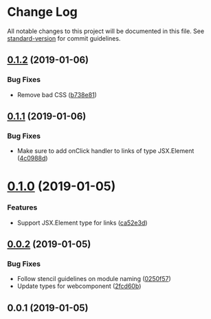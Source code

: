 # Change Log

All notable changes to this project will be documented in this file. See [standard-version](https://github.com/conventional-changelog/standard-version) for commit guidelines.

<a name="0.1.2"></a>
## [0.1.2](https://github.com/mu-lib/mu-svg-screen/compare/v0.1.1...v0.1.2) (2019-01-06)


### Bug Fixes

* Remove bad CSS ([b738e81](https://github.com/mu-lib/mu-svg-screen/commit/b738e81))



<a name="0.1.1"></a>
## [0.1.1](https://github.com/mu-lib/mu-svg-screen/compare/v0.1.0...v0.1.1) (2019-01-06)


### Bug Fixes

* Make sure to add onClick handler to links of type JSX.Element ([4c0988d](https://github.com/mu-lib/mu-svg-screen/commit/4c0988d))



<a name="0.1.0"></a>
# [0.1.0](https://github.com/mu-lib/mu-svg-screen/compare/v0.0.2...v0.1.0) (2019-01-05)


### Features

* Support JSX.Element type for links ([ca52e3d](https://github.com/mu-lib/mu-svg-screen/commit/ca52e3d))



<a name="0.0.2"></a>
## [0.0.2](https://github.com/mu-lib/mu-svg-screen/compare/v0.0.1...v0.0.2) (2019-01-05)


### Bug Fixes

* Follow stencil guidelines on module naming ([0250f57](https://github.com/mu-lib/mu-svg-screen/commit/0250f57))
* Update types for webcomponent ([2fcd60b](https://github.com/mu-lib/mu-svg-screen/commit/2fcd60b))



<a name="0.0.1"></a>
## 0.0.1 (2019-01-05)
